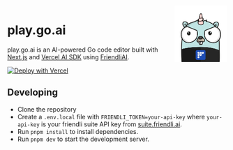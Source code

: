 <img src="public/friendli-gopher.png" alt="friendli gopher" align="right" width="120" />

# play.go.ai

play.go.ai is an AI-powered Go code editor built with [Next.js](https://nextjs.org) and [Vercel AI SDK](https://sdk.vercel.ai/) using [FriendliAI](https://friendli.ai).

[![Deploy with Vercel](https://vercel.com/button)](<https://vercel.com/new/clone?repository-url=https%3A%2F%2Fgithub.com%2Ffriendliai%2Fplay-go-ai&env=FRIENDLI_TOKEN&envDescription=Token%20issuance%20from%20Friendli%20Suite%20for%20AI%20text%20generation%20(flp_xxxx)&envLink=https%3A%2F%2Fsuite.friendli.ai%2Fuser-settings%2Ftokens&project-name=play-go-ai&repository-name=play-go-ai&demo-title=play-go-ai&demo-description=Golang%20Playground%20Driven%20by%20AI%2C%20Created%20from%20FriendliAI%20Hackathon&demo-url=https%3A%2F%2Fplay-go-ai.vercel.app&demo-image=https%3A%2F%2Fplay-go-ai.vercel.app%2Fopengraph-image.png>)

## Developing

- Clone the repository
- Create a `.env.local` file with `FRIENDLI_TOKEN=your-api-key` where `your-api-key` is your friendli suite API key from [suite.friendli.ai](https://suite.friendli.ai/user-settings/tokens).
- Run `pnpm install` to install dependencies.
- Run `pnpm dev` to start the development server.
